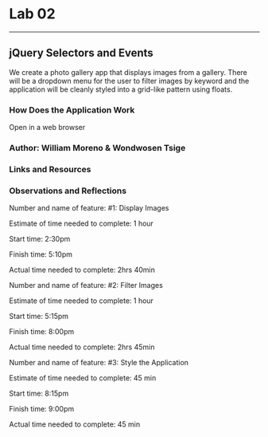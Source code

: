 # Lab 02

---

## jQuery Selectors and Events

We create a photo gallery app that displays images from a gallery. There will be a dropdown menu for the user to filter images by keyword and the application will be cleanly styled into a grid-like pattern using floats.

### How Does the Application Work

Open in a web browser

### Author: William Moreno & Wondwosen Tsige

### Links and Resources

### Observations and Reflections

Number and name of feature: #1: Display Images

Estimate of time needed to complete: 1 hour

Start time: 2:30pm

Finish time: 5:10pm

Actual time needed to complete: 2hrs 40min

Number and name of feature: #2: Filter Images

Estimate of time needed to complete: 1 hour

Start time: 5:15pm

Finish time: 8:00pm

Actual time needed to complete: 2hrs 45min

Number and name of feature: #3: Style the Application

Estimate of time needed to complete: 45 min

Start time: 8:15pm

Finish time: 9:00pm

Actual time needed to complete: 45 min
